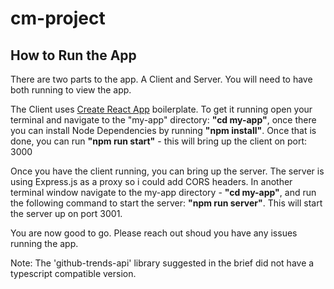 # cm-project

## How to Run the App

There are two parts to the app. A Client and Server. You will need to have both running to view the app.

The Client uses <a href="https://create-react-app.dev/" target="_blank">Create React App</a> boilerplate. To get it running open your terminal and navigate to the "my-app" directory: <strong>"cd my-app"</strong>, once there you can install Node Dependencies by running <strong>"npm install"</strong>. Once that is done, you can run <strong>"npm run start"</strong> - this will bring up the client on port: 3000

Once you have the client running, you can bring up the server. The server is using Express.js as a proxy so i could add CORS headers. In another terminal window navigate to the my-app directory - <strong>"cd my-app"</strong>, and run the following command to start the server: <strong>"npm run server"</strong>. This will start the server up on port 3001.

You are now good to go. Please reach out shoud you have any issues running the app.

Note: The 'github-trends-api' library suggested in the brief did not have a typescript compatible version.
